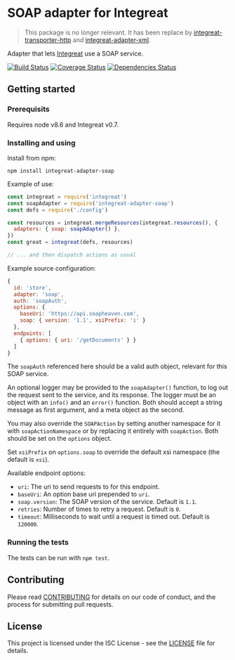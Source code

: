 # SOAP adapter for Integreat

> This package is no longer relevant. It has been replace by
> [integreat-transporter-http](https://github.com/integreat-io/integreat-transporter-http)
> and [integreat-adapter-xml](https://github.com/integreat-io/integreat-adapter-xml).

Adapter that lets
[Integreat](https://github.com/integreat-io/integreat) use a SOAP service.

[![Build Status](https://travis-ci.org/integreat-io/integreat-adapter-soap.svg?branch=master)](https://travis-ci.org/integreat-io/integreat-adapter-soap)
[![Coverage Status](https://coveralls.io/repos/github/integreat-io/integreat-adapter-soap/badge.svg?branch=master)](https://coveralls.io/github/integreat-io/integreat-adapter-soap?branch=master)
[![Dependencies Status](https://tidelift.com/badges/github/integreat-io/integreat-adapter-soap?style=flat)](https://tidelift.com/repo/github/integreat-io/integreat-adapter-soap)

## Getting started

### Prerequisits

Requires node v8.6 and Integreat v0.7.

### Installing and using

Install from npm:

```
npm install integreat-adapter-soap
```

Example of use:

```javascript
const integreat = require('integreat')
const soapAdapter = require('integreat-adapter-soap')
const defs = require('./config')

const resources = integreat.mergeResources(integreat.resources(), {
  adapters: { soap: soapAdapter() },
})
const great = integreat(defs, resources)

// ... and then dispatch actions as usual
```

Example source configuration:

```javascript
{
  id: 'store',
  adapter: 'soap',
  auth: 'soapAuth',
  options: {
    baseUri: 'https://api.soapheaven.com',
    soap: { version: '1.1', xsiPrefix: 'i' }
  },
  endpoints: [
    { options: { uri: '/getDocuments' } }
  ]
}
```

The `soapAuth` referenced here should be a valid auth object, relevant for this
SOAP service.

An optional logger may be provided to the `soapAdapter()` function, to log out
the request sent to the service, and its response. The logger must be an object
with an `info()` and an `error()` function. Both should accept a string message
as first argument, and a meta object as the second.

You may also override the `SOAPAction` by setting another namespace for it with
`soapActionNamespace` or by replacing it entirely with `soapAction`. Both should
be set on the `options` object.

Set `xsiPrefix` on `options.soap` to override the default xsi namespace (the
default is `xsi`).

Available endpoint options:

- `uri`: The uri to send requests to for this endpoint.
- `baseUri`: An option base uri prepended to `uri`.
- `soap.version`: The SOAP version of the service. Default is `1.1`.
- `retries`: Number of times to retry a request. Default is `0`.
- `timeout`: Milliseconds to wait until a request is timed out. Default is
  `120000`.

### Running the tests

The tests can be run with `npm test`.

## Contributing

Please read
[CONTRIBUTING](https://github.com/integreat-io/integreat-adapter-soap/blob/master/CONTRIBUTING.md)
for details on our code of conduct, and the process for submitting pull
requests.

## License

This project is licensed under the ISC License - see the
[LICENSE](https://github.com/integreat-io/integreat-adapter-soap/blob/master/LICENSE)
file for details.
